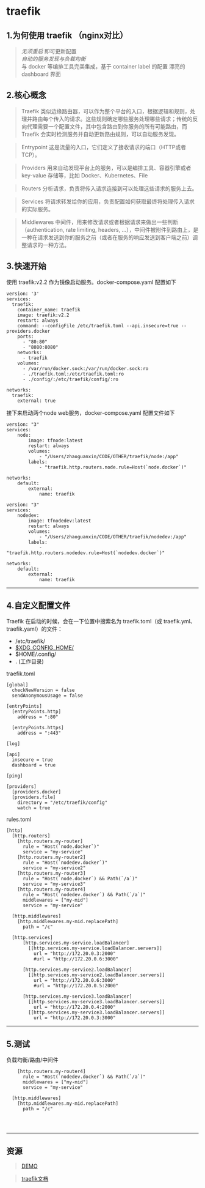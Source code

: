 # traefik

## 1.为何使用 traefik （nginx对比）

>*无须重启* 即可更新配置  
 *自动的服务发现与负载均衡*  
 与 docker 等编排工具完美集成，基于 container label 的配置 
 漂亮的 dashboard 界面


## 2.核心概念
>Traefik 类似边缘路由器，可以作为整个平台的入口，根据逻辑和规则，处理并路由每个传入的请求。这些规则确定哪些服务处理哪些请求；传统的反向代理需要一个配置文件，其中包含路由到你服务的所有可能路由，而Traefik 会实时检测服务并自动更新路由规则，可以自动服务发现。

>Entrypoint 这是流量的入口，它们定义了接收请求的端口（HTTP或者TCP）。

>Providers 用来自动发现平台上的服务，可以是编排工具、容器引擎或者 key-value 存储等，比如 Docker、Kubernetes、File

>Routers 分析请求，负责将传入请求连接到可以处理这些请求的服务上去。

>Services 将请求转发给你的应用，负责配置如何获取最终将处理传入请求的实际服务。

>Middlewares 中间件，用来修改请求或者根据请求来做出一些判断（authentication, rate limiting, headers, ...），中间件被附件到路由上，是一种在请求发送到你的服务之前（或者在服务的响应发送到客户端之前）调整请求的一种方法。


## 3.快速开始

使用 traefik:v2.2 作为镜像启动服务。docker-compose.yaml 配置如下

```
version: '3'
services:
  traefik:
    container_name: traefik
    image: traefik:v2.2
    restart: always
    command: --configFile /etc/traefik.toml --api.insecure=true --providers.docker
    ports:
      - "80:80"
      - "8080:8080"
    networks: 
      - traefik
    volumes:
      - /var/run/docker.sock:/var/run/docker.sock:ro
      - ./traefik.toml:/etc/traefik.toml:ro
      - ./config/:/etc/traefik/config/:ro

networks:
  traefik:
    external: true
```



接下来启动两个node web服务，docker-compose.yaml 配置文件如下

```
version: "3"
services:
    node:
        image: tfnode:latest
        restart: always
        volumes:
            - "/Users/zhaoguanxin/CODE/OTHER/traefik/node:/app"
        labels:
            - "traefik.http.routers.node.rule=Host(`node.docker`)"
           
networks:
    default:
        external:
            name: traefik
```

```
version: "3"
services:
    nodedev:
        image: tfnodedev:latest
        restart: always
        volumes:
            - "/Users/zhaoguanxin/CODE/OTHER/traefik/nodedev:/app"
        labels:
            - "traefik.http.routers.nodedev.rule=Host(`nodedev.docker`)"
           
networks:
    default:
        external:
            name: traefik
```
___

## 4.自定义配置文件
Traefik 在启动的时候，会在一下位置中搜索名为 traefik.toml（或 traefik.yml、traefik.yaml）的文件：
* /etc/traefik/
* [$XDG_CONFIG_HOME/](https://blog.csdn.net/u014025444/article/details/94029895)
* $HOME/.config/
* . (工作目录)


traefik.toml
```
[global]
  checkNewVersion = false
  sendAnonymousUsage = false

[entryPoints]
  [entryPoints.http]
    address = ":80"

  [entryPoints.https]
    address = ":443"

[log]

[api]
  insecure = true
  dashboard = true

[ping]

[providers]
  [providers.docker]
  [providers.file]
    directory = "/etc/traefik/config"
    watch = true
```

rules.toml
```
[http]
  [http.routers]
    [http.routers.my-router]
      rule = "Host(`node.docker`)"
      service = "my-service"
    [http.routers.my-router2]
      rule = "Host(`nodedev.docker`)"
      service = "my-service2"
    [http.routers.my-router3]
      rule = "Host(`node.docker`) && Path(`/a`)"
      service = "my-service3"
    [http.routers.my-router4]
      rule = "Host(`nodedev.docker`) && Path(`/a`)"
      middlewares = ["my-mid"]
      service = "my-service"

  [http.middlewares]
    [http.middlewares.my-mid.replacePath]
      path = "/c"

  [http.services]
      [http.services.my-service.loadBalancer]
        [[http.services.my-service.loadBalancer.servers]]
          url = "http://172.20.0.3:2000"
          #url = "http://172.20.0.6:3000"
  
      [http.services.my-service2.loadBalancer]
        [[http.services.my-service2.loadBalancer.servers]]
          url = "http://172.20.0.6:3000"
          #url = "http://172.20.0.5:2000"
  
      [http.services.my-service3.loadBalancer]
        [[http.services.my-service3.loadBalancer.servers]]
          url = "http://172.20.0.4:2000"
        [[http.services.my-service3.loadBalancer.servers]]
          url = "http://172.20.0.3:3000"
```
___

## 5.测试 

负载均衡/路由/中间件
```
    [http.routers.my-router4]
      rule = "Host(`nodedev.docker`) && Path(`/a`)"
      middlewares = ["my-mid"]
      service = "my-service"

  [http.middlewares]
    [http.middlewares.my-mid.replacePath]
      path = "/c"




```
___
## 资源

>[DEMO](https://github.com/GXZhao/traefik)

>[traefik文档](https://doc.traefik.io/traefik)













